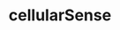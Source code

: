 ---
layout: landing
title: 'cellularSense'
logo: assets/images/menu-logos/energysense.svg
url: '#'
order: 2
hoverColor: '#0A15EB'
---